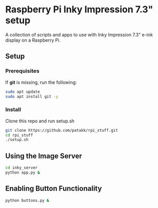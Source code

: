 # Raspberry Pi Inky Impression 7.3" setup

A collection of scripts and apps to use with Inky Impression 7.3" e-ink display on a Raspberry Pi.


## Setup
### Prerequisites
If **git** is missing, run the following:
```bash
sudo apt update
sudo apt install git -y
```

### Install
Clone this repo and run setup.sh
```bash
git clone https://github.com/patakk/rpi_stuff.git
cd rpi_stuff
./setup.sh
```

## Using the Image Server
```bash
cd inky_server
python app.py &
```

## Enabling Button Functionality

```bash
python buttons.py &
```

